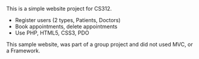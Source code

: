 This is a simple website project for CS312. 

- Register users (2 types, Patients, Doctors)
- Book appointments, delete appointments 
- Use PHP, HTML5, CSS3, PDO 

This sample website, was part of a group project and did not used MVC, or a Framework. 
